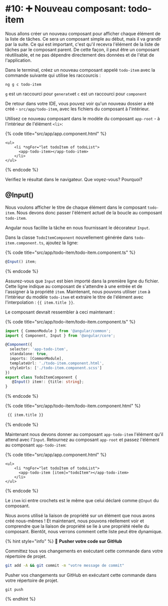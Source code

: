 # #10: ➕ Nouveau composant: todo-item

Nous allons créer un nouveau composant pour afficher chaque élément de la liste de tâches. Ce sera un composant simple au début, mais il va grandir par la suite. Ce qui est important, c'est qu'il recevra l'élément de la liste de tâches par le composant parent. De cette façon, il peut être un composant réutilisable, et ne pas dépendre directement des données et de l'état de l'application.

Dans le terminal, créez un nouveau composant appelé `todo-item` avec la commande suivante qui utilise les raccourcis :

```
ng g c todo-item
```
`g` est un raccourci pour `generate`et `c` est un raccourci pour `component`

De retour dans votre IDE, vous pouvez voir qu'un nouveau dossier a été créé - `src/app/todo-item`, avec les fichiers du composant à l'intérieur.

Utilisez ce nouveau composant dans le modèle du composant `app-root` - à l'intérieur de l'élément `<li>`:

{% code title="src/app/app.component.html" %}
```markup
<ul>
    <li *ngFor="let todoItem of todoList">
      <app-todo-item></app-todo-item>
    </li>
</ul>
```
{% endcode %}

Verifiez le résultat dans le navigateur. Que voyez-vous? Pourquoi?

## @Input()

Nous voulons afficher le titre de chaque élément dans le composant `todo-item`. Nous devons donc passer l'élément actuel de la boucle au composant `todo-item`.

Angular nous facilite la tâche en nous fournissant le décorateur `Input`.

Dans la classe `TodoItemComponent` nouvellement générée dans `todo-item.component.ts`, ajoutez la ligne:

{% code title="src/app/todo-item/todo-item.component.ts" %}
```typescript
@Input() item;
```
{% endcode %}

Assurez-vous que `Input` est bien importé dans la première ligne du fichier. 
Cette ligne indique au composant de s'attendre à une entrée et de l'assigner à la propriété `item`. 
Maintenant, nous pouvons utiliser `item` à l'intérieur du modèle `todo-item` et extraire le titre de l'élément avec l'interpolation : `{{ item.title }}`.

Le composant devrait ressembler à ceci maintenant :

{% code title="src/app/todo-item/todo-item.component.ts" %}
```typescript
import { CommonModule } from '@angular/common';
import { Component, Input } from '@angular/core';

@Component({
  selector: 'app-todo-item',
  standalone: true,
  imports: [CommonModule],
  templateUrl: './todo-item.component.html',
  styleUrls: ['./todo-item.component.scss']
})
export class TodoItemComponent {
   @Input() item!: {title: string};
}
```
{% endcode %}

{% code title="src/app/todo-item/todo-item.component.html" %}
```html
 {{ item.title }}

```
{% endcode %}

Maintenant nous devons donner au composant `app-todo-item` l'élément qu'il attend avec l'`Input`. Retournez au composant `app-root` et passez l'élément au composant `app-todo-item`:

{% code title="src/app/app.component.html" %}
```markup
<ul>
    <li *ngFor="let todoItem of todoList">
      <app-todo-item [item]="todoItem"></app-todo-item>
    </li>
</ul>
```
{% endcode %}

Le `item` ici entre crochets est le même que celui déclaré comme `@Input` du composant.

Nous avons utilisé la liaison de propriété sur un élément que nous avons créé nous-mêmes ! Et maintenant, nous pouvons réellement voir et comprendre que la liaison de propriété se lie à une propriété réelle du composant. Bientôt, nous verrons comment cette liste peut être dynamique.

{% hint style="info" %}
💾 **Pusher votre code sur GitHub**

Committez tous vos changements en exécutant cette commande dans votre répertoire de projet.

```bash
git add -A && git commit -m "votre message de commit"
```

Pusher vos changements sur GitHub en exécutant cette commande dans votre répertoire de projet.

```
git push
```
{% endhint %}

